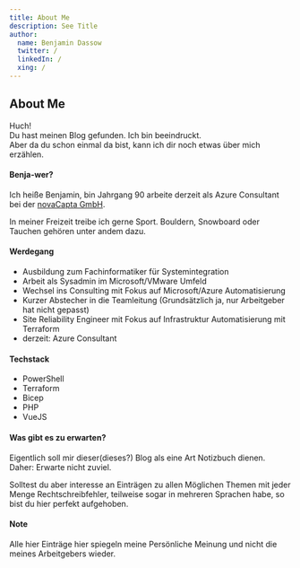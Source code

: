```yaml
---
title: About Me
description: See Title
author:
  name: Benjamin Dassow
  twitter: /
  linkedIn: /
  xing: /
---
```


## About Me

Huch!  
Du hast meinen Blog gefunden. Ich bin beeindruckt.  
Aber da du schon einmal da bist, kann ich dir noch etwas über mich erzählen.

#### Benja-wer?

Ich heiße Benjamin, bin Jahrgang 90 arbeite derzeit als Azure Consultant bei der [novaCapta GmbH](https://www.novacapta.de/).

In meiner Freizeit treibe ich gerne Sport. Bouldern, Snowboard oder Tauchen gehören unter andem dazu.

#### Werdegang

- Ausbildung zum Fachinformatiker für Systemintegration
- Arbeit als Sysadmin im Microsoft/VMware Umfeld
- Wechsel ins Consulting mit Fokus auf Microsoft/Azure Automatisierung
- Kurzer Abstecher in die Teamleitung (Grundsätzlich ja, nur Arbeitgeber hat nicht gepasst)
- Site Reliability Engineer mit Fokus auf Infrastruktur Automatisierung mit Terraform
- derzeit: Azure Consultant

#### Techstack

- PowerShell
- Terraform
- Bicep
- PHP
- VueJS

#### Was gibt es zu erwarten?

Eigentlich soll mir dieser(dieses?) Blog als eine Art Notizbuch dienen.  
Daher: Erwarte nicht zuviel.

Solltest du aber interesse an Einträgen zu allen Möglichen Themen mit jeder Menge Rechtschreibfehler, teilweise sogar in mehreren Sprachen habe, so bist du hier perfekt aufgehoben.

#### Note

Alle hier Einträge hier spiegeln meine Persönliche Meinung und nicht die meines Arbeitgebers wieder.
